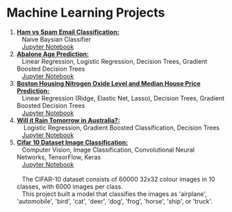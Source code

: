 # Machine Learning Projects

1. <b> [Ham vs Spam Email Classification:](https://github.com/ginapark/Machine-Learning/blob/master/naive_bayes/naive_bayes_classifier.pdf) <br></b>
&nbsp; &nbsp;Naive Baysian Classifier <br>
&nbsp; &nbsp;[Jupyter Notebook](https://github.com/ginapark/Machine-Learning/blob/master/naive_bayes/naive_bayes_classifier.ipynb)
2. <b>[Abalone Age Prediction:](https://github.com/ginapark/Machine-Learning/blob/master/abalone/abalone.pdf)<br></b>
&nbsp; &nbsp;Linear Regression, Logistic Regression, Decision Trees, Gradient Boosted Decision Trees<br>
&nbsp; &nbsp;[Jupyter Notebook](https://github.com/ginapark/Machine-Learning/blob/master/abalone/Abalone.ipynb)
3. <b>[Boston Housing Nitrogen Oxide Level and Median House Price Prediction:](https://github.com/ginapark/Machine-Learning/blob/master/boston_housing/boston_housing.pdf) <br></b>
&nbsp; &nbsp;Linear Regression (Ridge, Elastic Net, Lasso), Decision Trees, Gradient Boosted Decision Trees<br>
&nbsp; &nbsp;[Jupyter Notebook](https://github.com/ginapark/Machine-Learning/blob/master/boston_housing/boston_housing.ipynb)
4. <b> [Will it Rain Tomorrow in Australia?:](https://github.com/ginapark/Machine-Learning/blob/master/rain_australia/predicting_rain.pdf)</b><br>
&nbsp; &nbsp; Logistic Regression, Gradient Boosted Classification, Decision Trees <br>
&nbsp; &nbsp;[Jupyter Notebook](https://github.com/ginapark/Machine-Learning/blob/master/rain_australia/predicting_rain.ipynb)
5. <b> [Cifar 10 Dataset Image Classification:](https://github.com/ginapark/Machine-Learning/blob/master/cifar_10/Cifar_10_Final_Project.pdf)</b><br>
&nbsp; &nbsp;Computer Vision, Image Classification, Convolutional Neural Networks, TensorFlow, Keras<br>
&nbsp; &nbsp;[Jupyter Notebook](https://github.com/ginapark/Machine-Learning/blob/master/cifar_10/Cifar_10_Final_Project.ipynb)<br><br>
&nbsp; &nbsp;The CIFAR-10 dataset consists of 60000 32x32 colour images in 10 classes, with 6000 images per class. <br>
&nbsp; &nbsp;This project built a model that classifies the images as 'airplane', 'automobile', 'bird', 'cat', 'deer', 'dog', 'frog', 'horse', 'ship', or 'truck'. <br>

